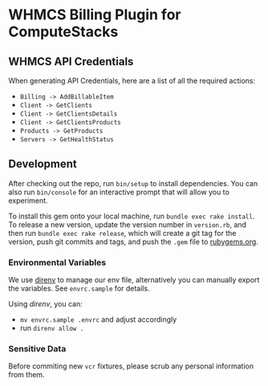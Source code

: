 # WHMCS Billing Plugin for ComputeStacks

## WHMCS API Credentials

When generating API Credentials, here are a list of all the required actions:

* `Billing -> AddBillableItem`
* `Client -> GetClients`
* `Client -> GetClientsDetails`
* `Client -> GetClientsProducts`
* `Products -> GetProducts`
* `Servers -> GetHealthStatus`

## Development

After checking out the repo, run `bin/setup` to install dependencies. You can also run `bin/console` for an interactive prompt that will allow you to experiment.

To install this gem onto your local machine, run `bundle exec rake install`. To release a new version, update the version number in `version.rb`, and then run `bundle exec rake release`, which will create a git tag for the version, push git commits and tags, and push the `.gem` file to [rubygems.org](https://rubygems.org).

### Environmental Variables

We use [direnv](https://direnv.net/) to manage our env file, alternatively you can manually export the variables. See `envrc.sample` for details.

Using _direnv_, you can:

* `mv envrc.sample .envrc` and adjust accordingly
* run `direnv allow .`

### Sensitive Data

Before commiting new `vcr` fixtures, please scrub any personal information from them.
